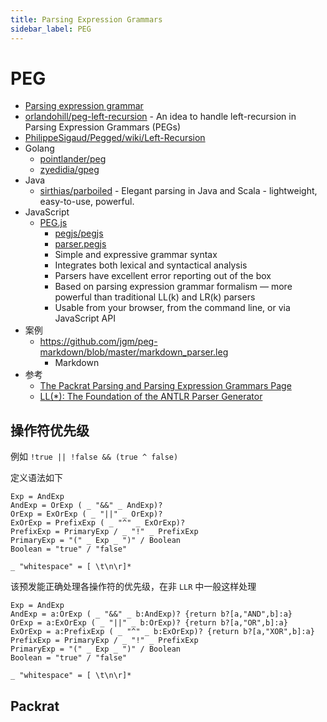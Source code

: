 ```yaml
---
title: Parsing Expression Grammars
sidebar_label: PEG
---
```


# PEG

- [Parsing expression grammar](https://en.wikipedia.org/wiki/Parsing_expression_grammar)
- [orlandohill/peg-left-recursion](https://github.com/orlandohill/peg-left-recursion) - An idea to handle left-recursion in Parsing Expression Grammars (PEGs)
- [PhilippeSigaud/Pegged/wiki/Left-Recursion](https://github.com/PhilippeSigaud/Pegged/wiki/Left-Recursion)
- Golang
  - [pointlander/peg](https://github.com/pointlander/peg)
  - [zyedidia/gpeg](https://github.com/zyedidia/gpeg)
- Java
  - [sirthias/parboiled](https://github.com/sirthias/parboiled) - Elegant parsing in Java and Scala - lightweight, easy-to-use, powerful.
- JavaScript
  - [PEG.js](https://pegjs.org/)
    - [pegjs/pegjs](https://github.com/pegjs/pegjs)
    - [parser.pegjs](https://github.com/pegjs/pegjs/blob/master/src/parser.pegjs)
    - Simple and expressive grammar syntax
    - Integrates both lexical and syntactical analysis
    - Parsers have excellent error reporting out of the box
    - Based on parsing expression grammar formalism — more powerful than traditional LL(k) and LR(k) parsers
    - Usable from your browser, from the command line, or via JavaScript API
- 案例
  - https://github.com/jgm/peg-markdown/blob/master/markdown_parser.leg
    - Markdown
- 参考
  - [The Packrat Parsing and Parsing Expression Grammars Page](http://bford.info/packrat/)
  - [LL(\*): The Foundation of the ANTLR Parser Generator](http://www.antlr.org/papers/LL-star-PLDI11.pdf)

## 操作符优先级

例如 `!true || !false && (true ^ false)`

定义语法如下

```pegjs
Exp = AndExp
AndExp = OrExp ( _ "&&" _ AndExp)?
OrExp = ExOrExp ( _ "||" _ OrExp)?
ExOrExp = PrefixExp ( _ "^" _ ExOrExp)?
PrefixExp = PrimaryExp / _ "!" _ PrefixExp
PrimaryExp = "(" _ Exp _ ")" / Boolean
Boolean = "true" / "false"

_ "whitespace" = [ \t\n\r]*
```

该预发能正确处理各操作符的优先级，在非 `LLR` 中一般这样处理

```pegjs
Exp = AndExp
AndExp = a:OrExp ( _ "&&" _ b:AndExp)? {return b?[a,"AND",b]:a}
OrExp = a:ExOrExp ( _ "||" _ b:OrExp)? {return b?[a,"OR",b]:a}
ExOrExp = a:PrefixExp ( _ "^" _ b:ExOrExp)? {return b?[a,"XOR",b]:a}
PrefixExp = PrimaryExp / _ "!" _ PrefixExp
PrimaryExp = "(" _ Exp _ ")" / Boolean
Boolean = "true" / "false"

_ "whitespace" = [ \t\n\r]*
```

## Packrat
